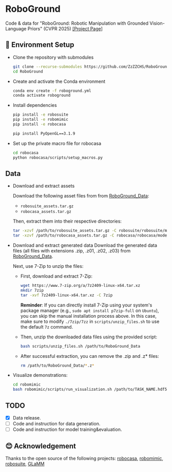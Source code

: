 # RoboGround
Code &amp; data for "RoboGround: Robotic Manipulation with Grounded Vision-Language Priors" (CVPR 2025) [[Project Page]](https://robo-ground.github.io/)


## 🔨 Environment Setup

- Clone the repository with submodules
    ```bash
    git clone --recurse-submodules https://github.com/ZzZZCHS/RoboGround.git
    cd RoboGround
    ```

- Create and activate the Conda environment
    ```bash
    conda env create -f roboground.yml
    conda activate roboground
    ```

- Install dependencies
    ```bash
    pip install -e robosuite
    pip install -e robomimic
    pip install -e robocasa

    pip install PyOpenGL==3.1.9
    ```

- Set up the private macro file for robocasa
    ```bash
    cd robocasa
    python robocasa/scripts/setup_macros.py
    ```

## Data

- Download and extract assets

    Download the following asset files from from [RoboGround_Data](https://huggingface.co/datasets/ZzZZCHS/RoboGround_Data/tree/main):
    - `robosuite_assets.tar.gz`
    - `robocasa_assets.tar.gz`
    
    Then, extract them into their respective directories:
    ```bash
    tar -xzvf /path/to/robosuite_assets.tar.gz -C robosuite/robosuite/models/
    tar -xzvf /path/to/robocasa_assets.tar.gz -C robocasa/robocasa/models/
    ```

- Download and extract generated data
    Download the generated data files (all files with extensions .zip, .z01, .z02, .z03) from [RoboGround_Data](https://huggingface.co/datasets/ZzZZCHS/RoboGround_Data/tree/main). 
    
    Next, use 7-Zip to unzip the files:
    - First, download and extract 7-Zip:
        ```bash
        wget https://www.7-zip.org/a/7z2409-linux-x64.tar.xz
        mkdir 7zip
        tar -xvf 7z2409-linux-x64.tar.xz -C 7zip
        ```
        **Reminder**: If you can directly install 7-Zip using your system's package manager (e.g., `sudo apt install p7zip-full` on `Ubuntu`), you can skip the manual installation process above. In this case, make sure to modify `./7zip/7zz` in `scripts/unzip_files.sh` to use the default `7z` command.

    - Then, unzip the downloaded data files using the provided script:
        ```bash
        bash scripts/unzip_files.sh /path/to/RoboGround_Data
        ```

    - After successful extraction, you can remove the .zip and .z* files:
        ```bash
        rm /path/to/RoboGround_Data/*.z*
        ```

- Visualize demonstrations:
    ```bash
    cd robomimic
    bash robomimic/scripts/run_visualization.sh /path/to/TASK_NAME.hdf5
    ```


## TODO

- [x] Data release.
- [ ] Code and instruction for data generation.
- [ ] Code and instruction for model training&evaluation.

## 😊 Acknowledgement

Thanks to the open source of the following projects:
[robocasa](https://github.com/robocasa/robocasa/tree/main), [robomimic](https://github.com/ARISE-Initiative/robomimic), [robosuite](https://github.com/ARISE-Initiative/robosuite/tree/master), [GLaMM](https://github.com/mbzuai-oryx/groundingLMM)